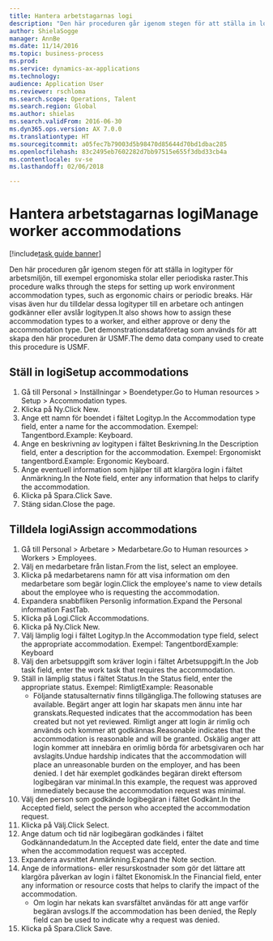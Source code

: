 ```yaml
--- 
title: Hantera arbetstagarnas logi
description: "Den här proceduren går igenom stegen för att ställa in logityper för arbetsmiljön, till exempel ergonomiska stolar eller periodiska raster."
author: ShielaSogge
manager: AnnBe
ms.date: 11/14/2016
ms.topic: business-process
ms.prod: 
ms.service: dynamics-ax-applications
ms.technology: 
audience: Application User
ms.reviewer: rschloma
ms.search.scope: Operations, Talent
ms.search.region: Global
ms.author: shielas
ms.search.validFrom: 2016-06-30
ms.dyn365.ops.version: AX 7.0.0
ms.translationtype: HT
ms.sourcegitcommit: a05fec7b79003d5b98470d85644d70bd1dbac285
ms.openlocfilehash: 83c2495eb7602282d7bb97515e655f3dbd33cb4a
ms.contentlocale: sv-se
ms.lasthandoff: 02/06/2018

---
```

# <a name="manage-worker-accommodations"></a><span data-ttu-id="13029-103">Hantera arbetstagarnas logi</span><span class="sxs-lookup"><span data-stu-id="13029-103">Manage worker accommodations</span></span>

[!include[task guide banner](../../../includes/task-guide-banner.md)]

<span data-ttu-id="13029-104">Den här proceduren går igenom stegen för att ställa in logityper för arbetsmiljön, till exempel ergonomiska stolar eller periodiska raster.</span><span class="sxs-lookup"><span data-stu-id="13029-104">This procedure walks through the steps for setting up work environment accommodation types, such as ergonomic chairs or periodic breaks.</span></span> <span data-ttu-id="13029-105">Här visas även hur du tilldelar dessa logityper till en arbetare och antingen godkänner eller avslår logitypen.</span><span class="sxs-lookup"><span data-stu-id="13029-105">It also shows how to assign these accommodation types to a worker, and either approve or deny the accommodation type.</span></span> <span data-ttu-id="13029-106">Det demonstrationsdataföretag som används för att skapa den här proceduren är USMF.</span><span class="sxs-lookup"><span data-stu-id="13029-106">The demo data company used to create this procedure is USMF.</span></span>


## <a name="setup-accommodations"></a><span data-ttu-id="13029-107">Ställ in logi</span><span class="sxs-lookup"><span data-stu-id="13029-107">Setup accommodations</span></span>
1. <span data-ttu-id="13029-108">Gå till Personal > Inställningar > Boendetyper.</span><span class="sxs-lookup"><span data-stu-id="13029-108">Go to Human resources > Setup > Accommodation types.</span></span>
2. <span data-ttu-id="13029-109">Klicka på Ny.</span><span class="sxs-lookup"><span data-stu-id="13029-109">Click New.</span></span>
3. <span data-ttu-id="13029-110">Ange ett namn för boendet i fältet Logityp.</span><span class="sxs-lookup"><span data-stu-id="13029-110">In the Accommodation type field, enter a name for the accommodation.</span></span> <span data-ttu-id="13029-111">Exempel: Tangentbord.</span><span class="sxs-lookup"><span data-stu-id="13029-111">Example: Keyboard.</span></span>
4. <span data-ttu-id="13029-112">Ange en beskrivning av logitypen i fältet Beskrivning.</span><span class="sxs-lookup"><span data-stu-id="13029-112">In the Description field, enter a description for the accommodation.</span></span> <span data-ttu-id="13029-113">Exempel: Ergonomiskt tangentbord.</span><span class="sxs-lookup"><span data-stu-id="13029-113">Example: Ergonomic Keyboard.</span></span>
5. <span data-ttu-id="13029-114">Ange eventuell information som hjälper till att klargöra login i fältet Anmärkning.</span><span class="sxs-lookup"><span data-stu-id="13029-114">In the Note field, enter any information that helps to clarify the accommodation.</span></span>
6. <span data-ttu-id="13029-115">Klicka på Spara.</span><span class="sxs-lookup"><span data-stu-id="13029-115">Click Save.</span></span>
7. <span data-ttu-id="13029-116">Stäng sidan.</span><span class="sxs-lookup"><span data-stu-id="13029-116">Close the page.</span></span>

## <a name="assign-accommodations"></a><span data-ttu-id="13029-117">Tilldela logi</span><span class="sxs-lookup"><span data-stu-id="13029-117">Assign accommodations</span></span>
1. <span data-ttu-id="13029-118">Gå till Personal > Arbetare > Medarbetare.</span><span class="sxs-lookup"><span data-stu-id="13029-118">Go to Human resources > Workers > Employees.</span></span>
2. <span data-ttu-id="13029-119">Välj en medarbetare från listan.</span><span class="sxs-lookup"><span data-stu-id="13029-119">From the list, select an employee.</span></span>
3. <span data-ttu-id="13029-120">Klicka på medarbetarens namn för att visa information om den medarbetare som begär login.</span><span class="sxs-lookup"><span data-stu-id="13029-120">Click the employee's name to view details about the employee who is requesting the accommodation.</span></span>
4. <span data-ttu-id="13029-121">Expandera snabbfliken Personlig information.</span><span class="sxs-lookup"><span data-stu-id="13029-121">Expand the Personal information FastTab.</span></span>
5. <span data-ttu-id="13029-122">Klicka på Logi.</span><span class="sxs-lookup"><span data-stu-id="13029-122">Click Accommodations.</span></span>
6. <span data-ttu-id="13029-123">Klicka på Ny.</span><span class="sxs-lookup"><span data-stu-id="13029-123">Click New.</span></span>
7. <span data-ttu-id="13029-124">Välj lämplig logi i fältet Logityp.</span><span class="sxs-lookup"><span data-stu-id="13029-124">In the Accommodation type field, select the appropriate accommodation.</span></span> <span data-ttu-id="13029-125">Exempel: Tangentbord</span><span class="sxs-lookup"><span data-stu-id="13029-125">Example: Keyboard</span></span>
8. <span data-ttu-id="13029-126">Välj den arbetsuppgift som kräver login i fältet Arbetsuppgift.</span><span class="sxs-lookup"><span data-stu-id="13029-126">In the Job task field, enter the work task that requires the accommodation.</span></span>
9. <span data-ttu-id="13029-127">Ställ in lämplig status i fältet Status.</span><span class="sxs-lookup"><span data-stu-id="13029-127">In the Status field, enter the appropriate status.</span></span> <span data-ttu-id="13029-128">Exempel: Rimligt</span><span class="sxs-lookup"><span data-stu-id="13029-128">Example: Reasonable</span></span>
    * <span data-ttu-id="13029-129">Följande statusalternativ finns tillgängliga.</span><span class="sxs-lookup"><span data-stu-id="13029-129">The following statuses are available.</span></span> <span data-ttu-id="13029-130">Begärt anger att login har skapats men ännu inte har granskats.</span><span class="sxs-lookup"><span data-stu-id="13029-130">Requested indicates that the accommodation has been created but not yet reviewed.</span></span> <span data-ttu-id="13029-131">Rimligt anger att login är rimlig och används och kommer att godkännas.</span><span class="sxs-lookup"><span data-stu-id="13029-131">Reasonable indicates that the accommodation is reasonable and will be granted.</span></span> <span data-ttu-id="13029-132">Oskälig anger att login kommer att innebära en orimlig börda för arbetsgivaren och har avslagits.</span><span class="sxs-lookup"><span data-stu-id="13029-132">Undue hardship indicates that the accommodation will place an unreasonable burden on the employer, and has been denied.</span></span> <span data-ttu-id="13029-133">I det här exemplet godkändes begäran direkt eftersom logibegäran var minimal.</span><span class="sxs-lookup"><span data-stu-id="13029-133">In this example, the request was approved immediately because the accommodation request was minimal.</span></span>  
10. <span data-ttu-id="13029-134">Välj den person som godkände logibegäran i fältet Godkänt.</span><span class="sxs-lookup"><span data-stu-id="13029-134">In the Accepted field, select the person who accepted the accommodation request.</span></span>
11. <span data-ttu-id="13029-135">Klicka på Välj.</span><span class="sxs-lookup"><span data-stu-id="13029-135">Click Select.</span></span>
12. <span data-ttu-id="13029-136">Ange datum och tid när logibegäran godkändes i fältet Godkännandedatum.</span><span class="sxs-lookup"><span data-stu-id="13029-136">In the Accepted date field, enter the date and time when the accommodation request was accepted.</span></span>
13. <span data-ttu-id="13029-137">Expandera avsnittet Anmärkning.</span><span class="sxs-lookup"><span data-stu-id="13029-137">Expand the Note section.</span></span>
14. <span data-ttu-id="13029-138">Ange de informations- eller resurskostnader som gör det lättare att klargöra påverkan av login i fältet Ekonomisk.</span><span class="sxs-lookup"><span data-stu-id="13029-138">In the Financial field, enter any information or resource costs that helps to clarify the impact of the accommodation.</span></span>
    * <span data-ttu-id="13029-139">Om login har nekats kan svarsfältet användas för att ange varför begäran avslogs.</span><span class="sxs-lookup"><span data-stu-id="13029-139">If the accommodation has been denied, the Reply field can be used to indicate why a request was denied.</span></span>  
15. <span data-ttu-id="13029-140">Klicka på Spara.</span><span class="sxs-lookup"><span data-stu-id="13029-140">Click Save.</span></span>


